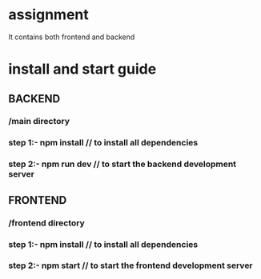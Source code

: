 # assignment
It contains both frontend and backend

# install and start guide

## BACKEND
### /main  directory 
### step 1:- npm install  // to install all dependencies
### step 2:- npm run dev  // to start the backend development server

## FRONTEND
### /frontend directory
### step 1:- npm install  // to install all dependencies
### step 2:- npm start  // to start the frontend development server
